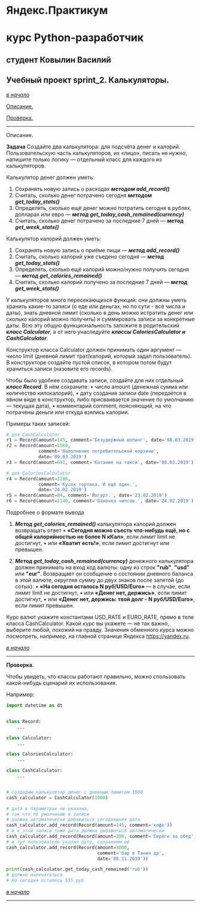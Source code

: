 # Яндекс.Практикум

# курс Python-разработчик

## студент  Ковылин Василий

## Учебный проект sprint_2.   Калькуляторы. 

<a name="Начало"></a> [*в начало*](#Начало)
 
 [Описание.](#Описание)
 
 [Проверка.](#Проверка)

 ***

 <a name="Описание"></a>Описание.

 **Задача**
Создайте два калькулятора: для подсчёта денег и калорий. Пользовательскую часть калькуляторов, их «лицо», писать не нужно, напишите только логику — отдельный класс для каждого из калькуляторов.

Калькулятор денег должен уметь:
1.	Сохранять новую запись о расходах ***методом add_record()***
2.	Считать, сколько денег потрачено сегодня ***методом get_today_stats()***
3.	Определять, сколько ещё денег можно потратить сегодня в рублях, долларах или евро — ***метод get_today_cash_remained(currency)***
4.	Считать, сколько денег потрачено за последние 7 дней — ***метод get_week_stats()***

Калькулятор калорий должен уметь:
1.	Сохранять новую запись о приёме пищи — ***метод add_record()***
2.	Считать, сколько калорий уже съедено сегодня — ***метод get_today_stats()***
3.	Определять, сколько ещё калорий можно/нужно получить сегодня — ***метод get_calories_remained()***
4.	Считать, сколько калорий получено за последние 7 дней — ***метод get_week_stats()***

У калькуляторов много пересекающихся функций: они должны уметь хранить какие-то записи (о еде или деньгах, но по сути - всё числа и даты), знать дневной лимит (сколько в день можно истратить денег или сколько калорий можно получить) и суммировать записи за конкретные даты. Всю эту общую функциональность заложите в родительский ***класс Calculator***, а от него унаследуйте ***классы CaloriesCalculator и CashCalculator***.

Конструктор класса Calculator должен принимать один аргумент — число limit (дневной лимит трат/калорий, который задал пользователь). В конструкторе создайте пустой список, в котором потом будут храниться записи (назовите его records).

Чтобы было удобнее создавать записи, создайте для них отдельный ***класс Record***. В нём сохраните:
•	число amount (денежная сумма или количество килокалорий),
•	дату создания записи date (передаётся в явном виде в конструктор, либо присваивается значение по умолчанию — текущая дата),
•	комментарий comment, поясняющий, на что потрачены деньги или откуда взялись калории.

Примеры таких записей:

```Python
# для CashCalculator 
r1 = Record(amount=145, comment='Безудержный шопинг', date='08.03.2019')
r2 = Record(amount=1568,
            comment='Наполнение потребительской корзины',
            date='09.03.2019')
r3 = Record(amount=691, comment='Катание на такси', date='08.03.2019')

# для CaloriesCalculator
r4 = Record(amount=1186,
            comment='Кусок тортика. И ещё один.',
            date='24.02.2019')
r5 = Record(amount=84, comment='Йогурт.', date='23.02.2019')
r6 = Record(amount=1140, comment='Баночка чипсов.', date='24.02.2019')
```


Подробнее о формате вывода
1. ***Метод get_calories_remained()*** калькулятора калорий должен возвращать ответ
•	**«Сегодня можно съесть что-нибудь ещё, но с общей калорийностью не более N кКал»**, если лимит limit не достигнут,
•	или **«Хватит есть!»**, если лимит достигнут или превышен.

2. ***Метод get_today_cash_remained(currency)*** денежного калькулятора должен принимать на вход код валюты: одну из строк **"rub"**, **"usd"** или **"eur"**.
Возвращает он сообщение о состоянии дневного баланса в этой валюте, округляя сумму до двух знаков после запятой (до сотых):
•	**«На сегодня осталось N руб/USD/Euro»** — в случае, если лимит limit не достигнут,
•	или **«Денег нет, держись»**, если лимит достигнут,
•	или **«Денег нет, держись: твой долг - N руб/USD/Euro»**, если лимит превышен.

Курс валют укажите константами USD_RATE и EURO_RATE, прямо в теле класса CashCalculator. Какой курс вы укажете — не так важно, выберите любой, похожий на правду. Значения обменного курса можно посмотреть, например, на главной странице Яндекса https://yandex.ru.


[*в начало*](#Начало)


***

 <a name="Проверка">**Проверка.**</a>

Чтобы увидеть, что классы работают правильно, можно спользовать какой-нибудь сценарий их использования.

Например:

```Python
import datetime as dt


class Record:
    ...

class Calculator:
    ...

class CaloriesCalculator:
    ...

class CashCalculator:
    ...


# создадим калькулятор денег с дневным лимитом 1000
cash_calculator = CashCalculator(1000)

# дата в параметрах не указана,
# так что по умолчанию к записи
# должна автоматически добавиться сегодняшняя дата
cash_calculator.add_record(Record(amount=145, comment='кофе'))
# и к этой записи тоже дата должна добавиться автоматически
cash_calculator.add_record(Record(amount=300, comment='Серёге за обед'))
# а тут пользователь указал дату, сохраняем её
cash_calculator.add_record(Record(amount=3000,
                                  comment='бар в Танин др',
                                  date='08.11.2019'))

print(cash_calculator.get_today_cash_remained('rub'))
# должно напечататься
# На сегодня осталось 555 руб 
```

[*в начало*](#Начало)

***
